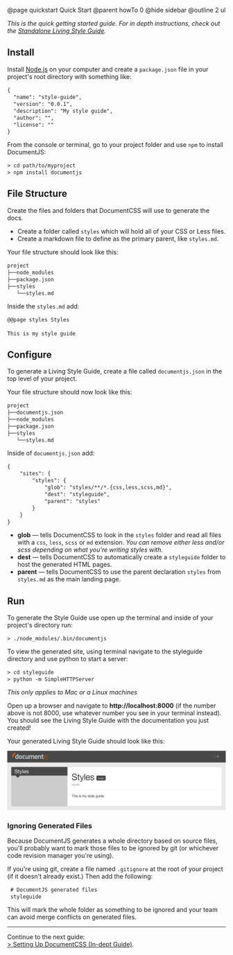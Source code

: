 @page quickstart Quick Start
@parent howTo 0
@hide sidebar
@outline 2 ul


_This is the quick getting started guide. For in depth instructions, check out the [Standalone Living Style Guide](/docs/standalone-lsg.html)._

## Install

Install [Node.js](https://nodejs.org/) on your computer and create a `package.json` file in your project's root directory with something like:
```
{
  "name": "style-guide",
  "version": "0.0.1",
  "description": "My style guide",
  "author": "",
  "license": ""
}

```

From the console or terminal, go to your project folder and use `npm` to install DocumentJS:

```
> cd path/to/myproject
> npm install documentjs
```

## File Structure

Create the files and folders that DocumentCSS will use to generate the docs. 
* Create a folder called `styles` which will hold all of your CSS or Less files. 
* Create a markdown file to define as the primary parent, like `styles.md`.


Your file structure should look like this:

```
project
├──node_modules
├──package.json
├──styles
   └──styles.md
```

Inside the `styles.md` add:
```
@@page styles Styles

This is my style guide
```

## Configure

To generate a Living Style Guide, create a file called `documentjs.json` in the top level of your project.

Your file structure should now look like this:

```
project
├──documentjs.json
├──node_modules
├──package.json
├──styles
   └──styles.md
```

Inside of `documentjs.json` add:

```
{
    "sites": {
        "styles": {
            "glob": "styles/**/*.{css,less,scss,md}",
            "dest": "styleguide",
            "parent": "styles" 
        }
    }
}
```

* **glob** — tells DocumentCSS to look in the `styles` folder and read all files with a `css`, `less`, `scss` or `md` extension. *You can remove either less and/or scss depending on what you're writing styles with.*
* **dest** — tells DocumentCSS to automatically create a `styleguide` folder to host the generated HTML pages.
* **parent** — tells DocumentCSS to use the parent declaration `styles` from `styles.md` as the main landing page.


## Run

To generate the Style Guide use open up the terminal and inside of your project's directory run:

```
> ./node_modules/.bin/documentjs
``` 

To view the generated site, using terminal navigate to the styleguide directory and use python to start a server:

```
> cd styleguide
> python -m SimpleHTTPServer
```

*This only applies to Mac or a Linux machines*

Open up a browser and navigate to **http://localhost:8000** (if the number above is not 8000, use whatever number you see in your terminal instead). You should see the Living Style Guide with the documentation you just created!

Your generated Living Style Guide should look like this:

<img src="static/img/style-guide-home.png"/>

### Ignoring Generated Files

Because DocumentJS generates a whole directory based on source files, you'll probably want to mark those files to be ignored by git (or whichever code revision manager you're using).

If you're using git, create a file named `.gitignore` at the root of your project (if it doesn't already exist.) Then add the following:

```
 # DocumentJS generated files
 styleguide
```

This will mark the whole folder as something to be ignored and your team can avoid merge conflicts on generated files.


----
Continue to the next guide: <br >
[&#62; Setting Up DocumentCSS (In-dept Guide)](/docs/setup.html).
